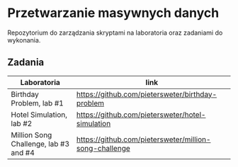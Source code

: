 # Przetwarzanie masywnych danych

Repozytorium do zarządzania skryptami na laboratoria oraz zadaniami do wykonania.

## Zadania

| Laboratoria | link |
| ------------- | ------------- |
| Birthday Problem, lab #1  | https://github.com/pietersweter/birthday-problem |
| Hotel Simulation, lab #2  | https://github.com/pietersweter/hotel-simulation |
| Million Song Challenge, lab #3 and #4  | https://github.com/pietersweter/million-song-challenge |
